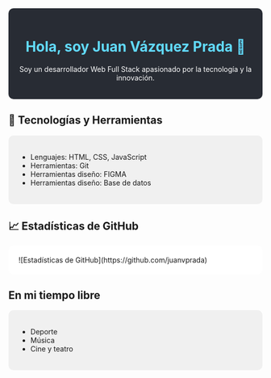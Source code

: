 




<div style="background-color: #282c34; padding: 20px; border-radius: 10px;">
  <h1 style="color: #61dafb; text-align: center;">Hola, soy Juan Vázquez Prada 👋</h1>
  <p style="color: white; text-align: center;">
    Soy un desarrollador Web Full Stack apasionado por la tecnología y la innovación.
  </p>
</div>

## 🔧 Tecnologías y Herramientas
<div style="background-color: #f0f0f0; padding: 20px; border-radius: 10px;">
  <ul>
    <li>Lenguajes: HTML, CSS, JavaScript </li>
    <li>Herramientas: Git </li>
    <li>Herramientas diseño: FIGMA </li>
    <li>Herramientas diseño: Base de datos </li>
  </ul>
</div>

## 📈 Estadísticas de GitHub
<div style="background-color: #ffffff; padding: 20px; border-radius: 10px;">
  ![Estadísticas de GitHub](https://github.com/juanvprada)
</div>

 ##  En mi tiempo libre
<div style="background-color: #f0f0f0; padding: 20px; border-radius: 10px;">
  <ul>
    <li> Deporte </li>
    <li> Música </li>
    <li> Cine y teatro </li>
  </ul>
</div>
